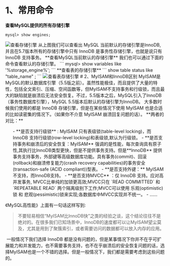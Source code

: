 # 1、常用命令
**查看MySQL提供的所有存储引擎**
```
mysql> show engines;
```
<img src="https://img2018.cnblogs.com/blog/1825659/201910/1825659-20191018201547750-1820716923..png" alt="查看存储引擎" />
从上图我们可以查看出 MySQL 当前默认的存储引擎是InnoDB,并且在5.7版本所有的存储引擎中只有 InnoDB 是事务性存储引擎，也就是说只有 InnoDB 支持事务。
**查看MySQL当前默认的存储引擎**
我们也可以通过下面的命令查看默认的存储引擎。
```
mysql> show variables like '%storage_engine%';
```
**查看表的存储引擎**
```
show table status like "table_name" ;
```
<img src="https://img2018.cnblogs.com/blog/1825659/201910/1825659-20191018201548334-1111264954..png" alt="查看表存储引擎" />
# 2、MyISAM和InnoDB区别
​ MyISAM是MySQL的默认数据库引擎（5.5版之前）。虽然性能极佳，而且提供了大量的特性，包括全文索引、压缩、空间函数等，但MyISAM不支持事务和行级锁，而且最大的缺陷就是崩溃后无法安全恢复。不过，5.5版本之后，MySQL引入了InnoDB（事务性数据库引擎），MySQL 5.5版本后默认的存储引擎为InnoDB。
​ 大多数时候我们使用的都是 InnoDB 存储引擎，但是在某些情况下使用 MyISAM 也是合适的比如读密集的情况下。（如果你不介意 MyISAM 崩溃回复问题的话）。
**两者的对比：**
<ol>
- **是否支持行级锁** : MyISAM 只有表级锁(table-level locking)，而InnoDB 支持行级锁(row-level locking)和表级锁,默认为行级锁。
- **是否支持事务和崩溃后的安全恢复：MyISAM** 强调的是性能，每次查询具有原子性,其执行比InnoDB类型更快，但是不提供事务支持。但是**InnoDB** 提供事务支持事务，外部键等高级数据库功能。具有事务(commit)、回滚(rollback)和崩溃修复能力(crash recovery capabilities)的事务安全(transaction-safe (ACID compliant))型表。
- **是否支持外键：** MyISAM不支持，而InnoDB支持。
- **是否支持MVCC** ：仅 InnoDB 支持。应对高并发事务, MVCC比单纯的加锁更高效;MVCC只在 `READ COMMITTED` 和 `REPEATABLE READ` 两个隔离级别下工作;MVCC可以使用 乐观(optimistic)锁 和 悲观(pessimistic)锁来实现;各数据库中MVCC实现并不统一。
- ......
</ol>
《MySQL高性能》上面有一句话这样写到:
<blockquote>
不要轻易相信“MyISAM比InnoDB快”之类的经验之谈，这个结论往往不是绝对的。在很多我们已知场景中，InnoDB的速度都可以让MyISAM望尘莫及，尤其是用到了聚簇索引，或者需要访问的数据都可以放入内存的应用。
</blockquote>
​ 一般情况下我们选择 InnoDB 都是没有问题的，但是某事情况下你并不在乎可扩展能力和并发能力，也不需要事务支持，也不在乎崩溃后的安全恢复问题的话，选择MyISAM也是一个不错的选择。但是一般情况下，我们都是需要考虑到这些问题的。